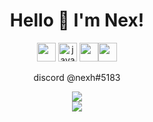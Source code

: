 <h1 align="center"> Hello 👋 I'm Nex! </h1>

<p align="center"> <img src="https://upload.wikimedia.org/wikipedia/commons/thumb/6/6a/JavaScript-logo.png/240px-JavaScript-logo.png" width="30" height="30"/> <img src="https://i.pinimg.com/originals/f1/ea/a7/f1eaa7278f64e27128e062a3de918265.png" alt="java" width="30" height="30"/> <img src="https://upload.wikimedia.org/wikipedia/commons/thumb/c/c3/Python-logo-notext.svg/1024px-Python-logo-notext.svg.png" height="30" width="30" /><img src="https://miro.medium.com/max/600/1*i2skbfmDsHayHhqPfwt6pA.png" width="30" height="30"/> </p>

<p align="center">discord @nexh#5183</p>

<p align="center">
<img align="center" src="https://github-readme-stats.vercel.app/api/top-langs/?username=razod&layout=compact&theme=dark">
  <br />
<img align="center" src="https://github-readme-stats.vercel.app/api?username=razod&theme=dark">

</p>
